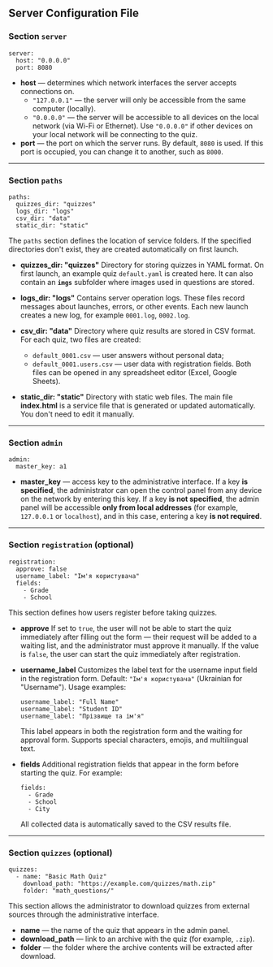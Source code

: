 ## Server Configuration File


### Section `server`

```
server:
  host: "0.0.0.0"
  port: 8080
```

- **host** — determines which network interfaces the server accepts connections on.
  - `"127.0.0.1"` — the server will only be accessible from the same computer (locally).
  - `"0.0.0.0"` — the server will be accessible to all devices on the local network (via Wi-Fi or Ethernet).
  Use `"0.0.0.0"` if other devices on your local network will be connecting to the quiz.
- **port** — the port on which the server runs.
  By default, `8080` is used. If this port is occupied, you can change it to another, such as `8000`.

---

### Section `paths`

```
paths:
  quizzes_dir: "quizzes"
  logs_dir: "logs"
  csv_dir: "data"
  static_dir: "static"
```

The `paths` section defines the location of service folders. If the specified directories don't exist, they are created automatically on first launch.

- **quizzes_dir: "quizzes"**
  Directory for storing quizzes in YAML format.
  On first launch, an example quiz `default.yaml` is created here.
  It can also contain an **`imgs`** subfolder where images used in questions are stored.

- **logs_dir: "logs"**
  Contains server operation logs.
  These files record messages about launches, errors, or other events.
  Each new launch creates a new log, for example `0001.log`, `0002.log`.

- **csv_dir: "data"**
  Directory where quiz results are stored in CSV format.
  For each quiz, two files are created:
  - `default_0001.csv` — user answers without personal data;
  - `default_0001.users.csv` — user data with registration fields.
  Both files can be opened in any spreadsheet editor (Excel, Google Sheets).

- **static_dir: "static"**
  Directory with static web files.
  The main file **index.html** is a service file that is generated or updated automatically.
  You don't need to edit it manually.

---

### Section `admin`

```
admin:
  master_key: a1
```

- **master_key** — access key to the administrative interface.
  If a key **is specified**, the administrator can open the control panel from any device on the network by entering this key.
  If a key **is not specified**, the admin panel will be accessible **only from local addresses** (for example, `127.0.0.1` or `localhost`), and in this case, entering a key **is not required**.

---

### Section `registration` (optional)

```
registration:
  approve: false
  username_label: "Ім'я користувача"
  fields:
    - Grade
    - School
```

This section defines how users register before taking quizzes.

- **approve**
  If set to `true`, the user will not be able to start the quiz immediately after filling out the form — their request will be added to a waiting list, and the administrator must approve it manually.
  If the value is `false`, the user can start the quiz immediately after registration.

- **username_label**
  Customizes the label text for the username input field in the registration form.
  Default: `"Ім'я користувача"` (Ukrainian for "Username").
  Usage examples:
  ```
  username_label: "Full Name"
  username_label: "Student ID"
  username_label: "Прізвище та ім'я"
  ```
  This label appears in both the registration form and the waiting for approval form.
  Supports special characters, emojis, and multilingual text.

- **fields**
  Additional registration fields that appear in the form before starting the quiz.
  For example:
  ```
  fields:
    - Grade
    - School
    - City
  ```
  All collected data is automatically saved to the CSV results file.

---

### Section `quizzes` (optional)

```
quizzes:
  - name: "Basic Math Quiz"
    download_path: "https://example.com/quizzes/math.zip"
    folder: "math_questions/"
```

This section allows the administrator to download quizzes from external sources through the administrative interface.

- **name** — the name of the quiz that appears in the admin panel.
- **download_path** — link to an archive with the quiz (for example, `.zip`).
- **folder** — the folder where the archive contents will be extracted after download.
